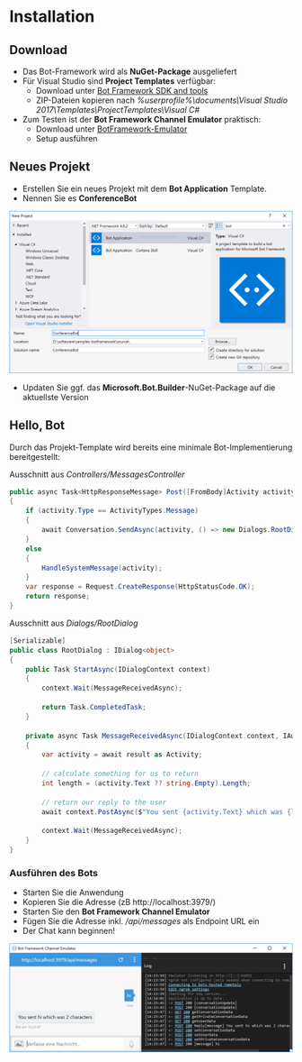 # Installation

## Download
* Das Bot-Framework wird als **NuGet-Package** ausgeliefert
* Für Visual Studio sind **Project Templates** verfügbar:
  * Download unter [Bot Framework SDK and tools](https://docs.microsoft.com/en-us/bot-framework/resources-tools-downloads)
  * ZIP-Dateien kopieren nach _%userprofile%\documents\Visual Studio 2017\Templates\ProjectTemplates\Visual C#_
* Zum Testen ist der **Bot Framework Channel Emulator** praktisch:
  * Download unter [BotFramework-Emulator](https://github.com/Microsoft/BotFramework-Emulator/releases)
  * Setup ausführen

## Neues Projekt
* Erstellen Sie ein neues Projekt mit dem **Bot Application** Template.
* Nennen Sie es **ConferenceBot**

![Visual Studio Template](images/visualstudio-template.png)

* Updaten Sie ggf. das **Microsoft.Bot.Builder**-NuGet-Package auf die aktuellste Version

## Hello, Bot
Durch das Projekt-Template wird bereits eine minimale Bot-Implementierung bereitgestellt:

Ausschnitt aus *Controllers/MessagesController*
```cs
public async Task<HttpResponseMessage> Post([FromBody]Activity activity)
{
    if (activity.Type == ActivityTypes.Message)
    {
        await Conversation.SendAsync(activity, () => new Dialogs.RootDialog());
    }
    else
    {
        HandleSystemMessage(activity);
    }
    var response = Request.CreateResponse(HttpStatusCode.OK);
    return response;
}
```

Ausschnitt aus *Dialogs/RootDialog*
```cs
[Serializable]
public class RootDialog : IDialog<object>
{
    public Task StartAsync(IDialogContext context)
    {
        context.Wait(MessageReceivedAsync);

        return Task.CompletedTask;
    }

    private async Task MessageReceivedAsync(IDialogContext context, IAwaitable<object> result)
    {
        var activity = await result as Activity;

        // calculate something for us to return
        int length = (activity.Text ?? string.Empty).Length;

        // return our reply to the user
        await context.PostAsync($"You sent {activity.Text} which was {length} characters");

        context.Wait(MessageReceivedAsync);
    }
}
```

### Ausführen des Bots
* Starten Sie die Anwendung
* Kopieren Sie die Adresse (zB http://localhost:3979/)
* Starten Sie den **Bot Framework Channel Emulator**
* Fügen Sie die Adresse inkl. */api/messages* als Endpoint URL ein
* Der Chat kann beginnen!

![Bot Framework Channel Emulator](images/botframeworkchannelemulator.png)

